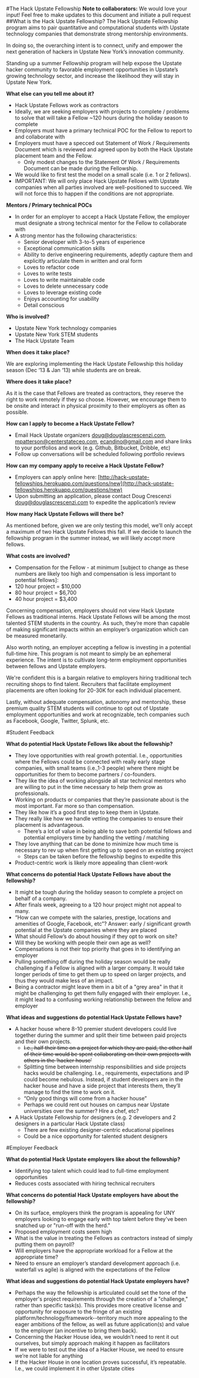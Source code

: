 #The Hack Upstate Fellowship
<b>Note to collaborators:</b> We would love your input! Feel free to make updates to this document and initiate a pull request
##What is the Hack Upstate Fellowship?
The Hack Upstate Fellowship program aims to pair quantitative and computational students with Upstate technology companies that demonstrate strong mentorship environments.

In doing so, the overarching intent is to connect, unify and empower the next generation of hackers in Upstate New York’s innovation community.

Standing up a summer Fellowship program will help expose the Upstate hacker community to favorable employment opportunities in Upstate’s growing technology sector, and increase the likelihood they will stay in Upstate New York.

<b>What else can you tell me about it?</b>

* Hack Upstate Fellows work as contractors
* Ideally, we are seeking employers with projects to complete / problems to solve that will take a Fellow ~120 hours during the holiday season to complete
* Employers must have a primary technical POC for the Fellow to report to and collaborate with
* Employers must have a specced out  Statement of Work / Requirements Document which is reviewed and agreed upon by both the Hack Upstate placement team and the Fellow. 
  * Only modest changes to the Statement Of Work / Requirements Document can be made during the Fellowship.
* We would like to first test the model on a small scale (i.e. 1 or 2 fellows).
* IMPORTANT: We will only place Hack Upstate Fellows with Upstate companies when all parties involved are well-positioned to succeed. We will not force this to happen if the conditions are not appropriate.

<b>Mentors / Primary technical POCs</b>

* In order for an employer to accept a Hack Upstate Fellow, the employer must designate a strong technical mentor for the Fellow to collaborate with
* A strong mentor has the following characteristics:
  * Senior developer with 3-to-5 years of experience
  * Exceptional communication skills
  * Ability to derive engineering requirements, adeptly capture them and explicitly articulate them in written and oral form
  * Loves to refactor code
  * Loves to write tests
  * Loves to write maintainable code
  * Loves to delete unnecessary code
  * Loves to leverage existing code
  * Enjoys accounting for usability
  * Detail conscious

<b>Who is involved?</b>

* Upstate New York technology companies
* Upstate New York STEM students
* The Hack Upstate Team

<b>When does it take place?</b>

We are exploring implementing the Hack Upstate Fellowship this holiday season (Dec ‘13 & Jan ‘13) while students are on break.

<b>Where does it take place?</b>

As it is the case that Fellows are treated as contractors, they reserve the right to work remotely if they so choose. However, we encourage them to be onsite and interact in physical proximity to their employers as often as possible.

<b>How can I apply to become a Hack Upstate Fellow?</b>

* Email Hack Upstate organizers [doug@douglascrescenzi.com](mailto:doug@douglascrescenzi.com), [mpatterson@centerstateceo.com](mailto:mpatterson@centerstateceo.com), [ecandino@gmail.com](mailto:ecandino@gmail.com) and share links to your portfolios and work (e.g. Github, Bitbucket, Dribble, etc)
* Follow up conversations will be scheduled following portfolio reviews

<b>How can my company apply to receive a Hack Upstate Fellow?</b>

* Employers can apply online here: [http://hack-upstate-fellowships.herokuapp.com/questions/new](http://hack-upstate-fellowships.herokuapp.com/questions/new)
* Upon submitting an application, please contact Doug Crescenzi [doug@douglascrescenzi.com](mailto:doug@douglascrescenzi.com) to expedite the application’s review

<b>How many Hack Upstate Fellows will there be?</b>

As mentioned before, given we are only testing this model, we’ll only accept a maximum of two Hack Upstate Fellows this fall. If we decide to launch the fellowship program in the summer instead, we will likely accept more fellows.

<b>What costs are involved?</b>

* Compensation for the Fellow - at minimum [subject to change as these numbers are likely too high and compensation is less important to potential fellows]:
* 120 hour project = $10,000
* 80 hour project = $6,700
* 40 hour project = $3,400

Concerning compensation, employers should not view Hack Upstate Fellows as traditional interns. Hack Upstate Fellows will be among the most talented STEM students in the country. As such, they’re more than capable of making significant impacts within an employer’s organization which can be measured monetarily. 

Also worth noting, an employer accepting a fellow is investing in a potential full-time hire. This program is not meant to simply be an ephemeral experience. The intent is to cultivate long-term employment opportunities between fellows and Upstate employers. 

We're confident this is a bargain relative to employers hiring traditional tech recruiting shops to find talent. Recruiters that facilitate employment placements are often looking for 20-30K for each individual placement.

Lastly, without adequate compensation, autonomy and mentorship, these premium quality STEM students will continue to opt out of Upstate employment opportunities and work at recognizable, tech companies such as Facebook, Google, Twitter, Splunk, etc.

#Student Feedback

<b>What do potential Hack Upstate Fellows like about the fellowship?</b>

* They love opportunities with real growth potential. I.e., opportunities where the Fellows could be connected with really early stage companies, with small teams (i.e.,1-3 people) where there might be opportunities for them to become partners / co-founders.
* They like the idea of working alongside all star technical mentors who are willing to put in the time necessary to help them grow as professionals.
* Working on products or companies that they’re passionate about is the most important. Far more so than compensation.
* They like how it’s a good first step to keep them in Upstate.
* They really like how we handle vetting the companies to ensure their placement is advantageous.
  * There’s a lot of value in being able to save both potential fellows and potential employers time by handling the vetting / matching 
* They love anything that can be done to minimize how much time is necessary to rev up when first getting up to speed on an existing project
  * Steps can be taken before the fellowship begins to expedite  this 
* Product-centric work is likely more appealing than client-work

<b>What concerns do potential Hack Upstate Fellows have about the fellowship?</b>

* It might be tough during the holiday season to complete a project on behalf of a company.
* After finals week, agreeing to a 120 hour project might not appeal to many.
* “How can we compete with the salaries, prestige, locations and amenities of Google, Facebook, etc”?
Answer: early / significant growth potential at the Upstate companies where they are placed
* What should Fellow’s do about housing if they opt to work on site?
* Will they be working with people their own age as well?
* Compensations is not their top priority that goes in to identifying an employer
* Pulling something off during the holiday season would be really challenging if a Fellow is aligned with a larger company. It would take longer periods of time to get them up to speed on larger projects, and thus they would make less of an impact.
* Being a contractor might leave them in a bit of a "grey area" in that it might be challenging to get them fully engaged with their employer. I.e., it might lead to a confusing working relationship between the fellow and employer

<b>What ideas and suggestions do potential Hack Upstate Fellows have?</b>

* A hacker house where 8-10 premier student developers could live together during the summer and split their time between paid projects and their own projects.
  * <del>I.e., half their time on a project for which they are paid, the other half of their time would be spent collaborating on their own projects with others in the ‘hacker house’</del>
  * Splitting time between internship responsibilities and side projects hacks would be challenging. I.e., requirements, expectations and IP could become nebulous. Instead, if student developers are in the hacker house and have a side project that interests them, they’ll manage to find the time to work on it.
  * “Only good things will come from a hacker house”
  * Perhaps we could rent out houses on campus near Upstate universities over the summer? Hire a chef, etc?
* A Hack Upstate Fellowship for designers (e.g. 2 developers and 2 designers in a particular Hack Upstate class)
  * There are few existing designer-centric educational pipelines
  * Could be a nice opportunity for talented student designers

#Employer Feedback

<b>What do potential Hack Upstate employers like about the fellowship?</b>

  * Identifying top talent which could lead to full-time employment opportunities
  * Reduces costs associated with hiring technical recruiters

<b>What concerns do potential Hack Upstate employers have about the fellowship?</b>
  * On its surface, employers think the program is appealing for UNY employers looking to engage early with top talent before they've been snatched up or "run-off with the herd."
  * Proposed employment costs seem high 
  * What is the value in treating the Fellows as contractors instead of simply putting them on payroll?
  * Will employers have the appropriate workload for a Fellow at the appropriate time?
  * Need to ensure an employer’s standard development approach (i.e. waterfall vs agile) is aligned with the expectations of the Fellow

<b>What ideas and suggestions do potential Hack Upstate employers have?</b>
  * Perhaps the way the fellowship is articulated could set the tone of the employer's project requirements through the creation of a "challenge," rather than specific task(s). This provides more creative license and opportunity for exposure to the fringe of an existing platform/technology/framework--territory much more appealing to the eager ambitions of the fellow, as well as future application(s) and value to the employer (an incentive to bring them back).
  * Concerning the Hacker House idea, we wouldn’t need to rent it out ourselves, but simply approach making it happen as facilitators
  * If we were to test out the idea of a Hacker House, we need to ensure we’re not liable for anything
  * If the Hacker House in one location proves successful, it’s repeatable. I.e., we could implement it in other Upstate cities